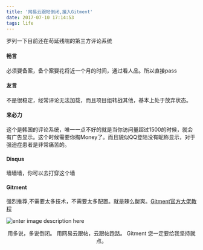 ```yaml
---
title: '网易云跟帖倒闭,接入Gitment'
date: 2017-07-10 17:14:53
tags: life
---
```

罗列一下目前还在苟延残喘的第三方评论系统

#### 畅言
必须要备案，备个案要花将近一个月的时间，通过看人品。所以直接pass

#### 友言

不是很稳定，经常评论无法加载，而且项目组转战其他，基本上处于放弃状态。
<!--more-->
#### 来必力
这个是韩国的评论系统，唯一一点不好的就是当你访问量超过1500的时候，就会有广告显示。这个时候需要你掏Money了。而且貌似QQ登陆没有昵称显示，对于强迫症患者是非常痛苦的。

#### Disqus
墙墙墙，你可以去打穿这个墙

#### Gitment 
强烈推荐,不需要太多技术，不需要太多配置。就是辣么酸爽。[Gitment官方大佬教程](https://imsun.net/posts/gitment-introduction/)

![enter image description here](http://ooes75dyq.bkt.clouddn.com/jiong.png)

<center>用多说，多说倒闭。
用网易云跟帖，云跟帖跑路。
Gitment 您一定要给我坚持就点。
